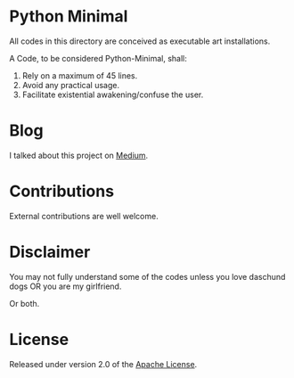 # Python Minimal
All codes in this directory are conceived as executable art installations.

A Code, to be considered Python-Minimal, shall:

1) Rely on a maximum of 45 lines.
2) Avoid any practical usage.
3) Facilitate existential awakening/confuse the user.

# Blog
I talked about this project on [Medium].

# Contributions
External contributions are well welcome.

# Disclaimer
You may not fully understand some of the codes unless you love daschund dogs OR you are my girlfriend.

Or both.

# License
Released under version 2.0 of the [Apache License].

[Apache license]: http://www.apache.org/licenses/LICENSE-2.0
[Medium]: https://medium.com/@ugo.bertello
